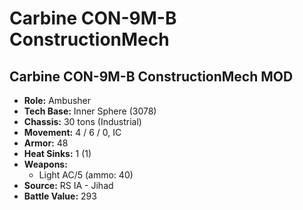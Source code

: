 # Carbine CON-9M-B ConstructionMech
## Carbine CON-9M-B ConstructionMech MOD
- **Role:** Ambusher
- **Tech Base:** Inner Sphere (3078)
- **Chassis:** 30 tons (Industrial)
- **Movement:** 4 / 6 / 0, IC
- **Armor:** 48
- **Heat Sinks:** 1 (1)
- **Weapons:**
  - Light AC/5 (ammo: 40)
- **Source:** RS IA - Jihad
- **Battle Value:** 293

